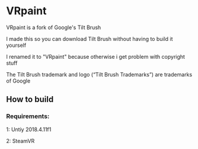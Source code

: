 # VRpaint

VRpaint is a fork of Google's Tilt Brush

I made this so you can download Tilt Brush without having to build it yourself

I renamed it to "VRpaint" because otherwise i get problem with copyright stuff

The Tilt Brush trademark and logo (“Tilt Brush Trademarks”) are trademarks of
Google

## How to build

### Requirements:
1: Untiy 2018.4.11f1

2: SteamVR

